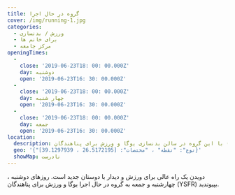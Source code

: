 ```yaml
---
title: گروه در حال اجرا
cover: /img/running-1.jpg
categories:
  - ورزش / بدنسازی
  - برای خانم ها
  - مرکز جامعه
openingTimes:
  - 
    close: '2019-06-23T18: 00: 00.000Z'
    day: دوشنبه
    open: '2019-06-23T16: 30: 00.000Z'
  - 
    close: '2019-06-23T18: 00: 00.000Z'
    day: چهار شنبه
    open: '2019-06-23T16: 30: 00.000Z'
  - 
    close: '2019-06-23T18: 00: 00.000Z'
    day: جمعه
    open: '2019-06-23T16: 30: 00.000Z'
location:
  description: با این گروه در سالن بدنسازی یوگا و ورزش برای پناهندگان (YSFR) ملاقات کنید
  geo: '{"نوع": "نقطه" ، "مختصات": [26.5172195 ، 39.1297939]}'
  showMap: نادرست
---
```


دویدن یک راه عالی برای ورزش و دیدار با دوستان جدید است. روزهای دوشنبه ، چهارشنبه و جمعه به گروه در حال اجرا یوگا و ورزش برای پناهندگان (YSFR) بپیوندید.